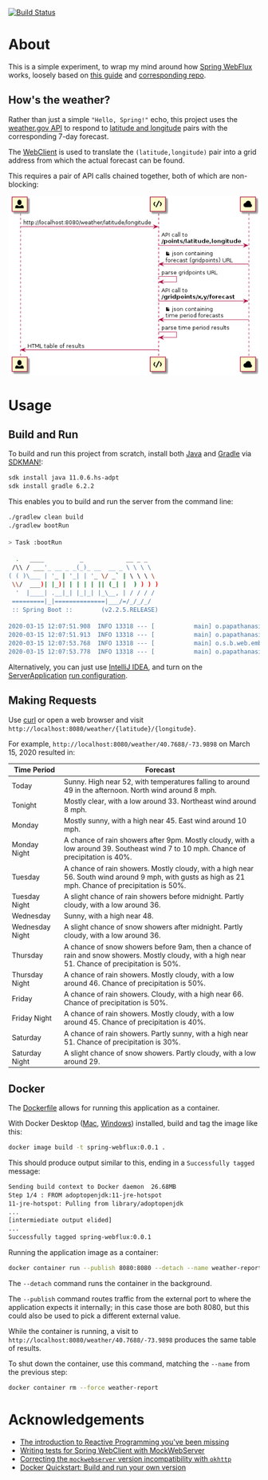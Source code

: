 [![Build Status](https://travis-ci.com/dpapathanasiou/spring-webflux.svg?branch=master)](https://travis-ci.com/dpapathanasiou/spring-webflux)

# About

This is a simple experiment, to wrap my mind around how [Spring WebFlux](https://docs.spring.io/spring-framework/docs/current/spring-framework-reference/web-reactive.html#spring-webflux) works, loosely based on [this guide](https://spring.io/guides/gs/reactive-rest-service/) and [corresponding repo](https://github.com/spring-guides/gs-reactive-rest-service).

## How's the weather?

Rather than just a simple `"Hello, Spring!"` echo, this project uses the [weather.gov API](https://www.weather.gov/documentation/services-web-api) to respond to [latitude and longitude](https://en.wikipedia.org/wiki/Geographic_coordinate_system#Latitude_and_longitude) pairs with the corresponding 7-day forecast.

The [WebClient](https://docs.spring.io/spring-framework/docs/current/javadoc-api/org/springframework/web/reactive/function/client/WebClient.html) is used to translate the `(latitude,longitude)` pair into a grid address from which the actual forecast can be found.

This requires a pair of API calls chained together, both of which are non-blocking:

![](.diagram.png)

# Usage

## Build and Run

To build and run this project from scratch, install both [Java](https://www.java.com/) and [Gradle](https://gradle.org/) via [SDKMAN!](https://sdkman.io):

```sh
sdk install java 11.0.6.hs-adpt
sdk install gradle 6.2.2
```

This enables you to build and run the server from the command line:

```sh
./gradlew clean build
./gradlew bootRun

> Task :bootRun

  .   ____          _            __ _ _
 /\\ / ___'_ __ _ _(_)_ __  __ _ \ \ \ \
( ( )\___ | '_ | '_| | '_ \/ _` | \ \ \ \
 \\/  ___)| |_)| | | | | || (_| |  ) ) ) )
  '  |____| .__|_| |_|_| |_\__, | / / / /
 =========|_|==============|___/=/_/_/_/
 :: Spring Boot ::        (v2.2.5.RELEASE)

2020-03-15 12:07:51.908  INFO 13318 --- [           main] o.papathanasiou.denis.ServerApplication  : Starting ServerApplication on localhost with PID 13318 (/.../spring-webflux/build/classes/java/main started by denis in /.../spring-webflux)
2020-03-15 12:07:51.913  INFO 13318 --- [           main] o.papathanasiou.denis.ServerApplication  : No active profile set, falling back to default profiles: default
2020-03-15 12:07:53.768  INFO 13318 --- [           main] o.s.b.web.embedded.netty.NettyWebServer  : Netty started on port(s): 8080
2020-03-15 12:07:53.778  INFO 13318 --- [           main] o.papathanasiou.denis.ServerApplication  : Started ServerApplication in 2.439 seconds (JVM running for 2.922)
```

Alternatively, you can just use [IntelliJ IDEA](https://www.jetbrains.com/idea/), and turn on the [ServerApplication](.idea/runConfigurations/ServerApplication.xml) [run configuration](https://www.jetbrains.com/help/idea/run-debug-configurations-dialog.html).

## Making Requests

Use [curl](https://curl.haxx.se/) or open a web browser and visit `http://localhost:8080/weather/{latitude}/{longitude}`.

For example, `http://localhost:8080/weather/40.7688/-73.9898` on March 15, 2020 resulted in:

|Time Period|Forecast|
|-----------|--------|
|Today|Sunny. High near 52, with temperatures falling to around 49 in the afternoon. North wind around 8 mph.|
|Tonight|Mostly clear, with a low around 33. Northeast wind around 8 mph.|
|Monday|Mostly sunny, with a high near 45. East wind around 10 mph.|
|Monday Night|A chance of rain showers after 9pm. Mostly cloudy, with a low around 39. Southeast wind 7 to 10 mph. Chance of precipitation is 40%.|
|Tuesday|A chance of rain showers. Mostly cloudy, with a high near 56. South wind around 9 mph, with gusts as high as 21 mph. Chance of precipitation is 50%.|
|Tuesday Night|A slight chance of rain showers before midnight. Partly cloudy, with a low around 36.|
|Wednesday|Sunny, with a high near 48.|
|Wednesday Night|A slight chance of snow showers after midnight. Partly cloudy, with a low around 36.|
|Thursday|A chance of snow showers before 9am, then a chance of rain and snow showers. Mostly cloudy, with a high near 51. Chance of precipitation is 50%.|
|Thursday Night|A chance of rain showers. Mostly cloudy, with a low around 46. Chance of precipitation is 50%.|
|Friday|A chance of rain showers. Cloudy, with a high near 66. Chance of precipitation is 50%.|
|Friday Night|A chance of rain showers. Mostly cloudy, with a low around 45. Chance of precipitation is 40%.|
|Saturday|A chance of rain showers. Partly sunny, with a high near 51. Chance of precipitation is 30%.|
|Saturday Night|A slight chance of snow showers. Partly cloudy, with a low around 29.|

## Docker

The [Dockerfile](Dockerfile) allows for running this application as a container.

With Docker Desktop ([Mac](https://docs.docker.com/docker-for-mac/install/), [Windows](https://docs.docker.com/docker-for-windows/install/)) installed, build and tag the image like this:

```sh
docker image build -t spring-webflux:0.0.1 .
```

This should produce output similar to this, ending in a `Successfully tagged` message:

```sh
Sending build context to Docker daemon  26.68MB
Step 1/4 : FROM adoptopenjdk:11-jre-hotspot
11-jre-hotspot: Pulling from library/adoptopenjdk
...
[intermiediate output elided]
...
Successfully tagged spring-webflux:0.0.1
```

Running the application image as a container:

```sh
docker container run --publish 8080:8080 --detach --name weather-report spring-webflux:0.0.1
```

The `--detach` command runs the container in the background.

The `--publish` command routes traffic from the external port to where the application expects it internally; in this case those are both 8080, but this could also be used to pick a different external value.

While the container is running, a visit to `http://localhost:8080/weather/40.7688/-73.9898` produces the same table of results.

To shut down the container, use this command, matching the `--name` from the previous step:

```sh
docker container rm --force weather-report
```

# Acknowledgements

* [The introduction to Reactive Programming you've been missing](https://gist.github.com/staltz/868e7e9bc2a7b8c1f754)
* [Writing tests for Spring WebClient with MockWebServer](https://codingtim.github.io/webclient-testing/)
* [Correcting the `mockwebserver` version incompatibility with `okhttp`](https://github.com/square/okhttp/issues/5379#issuecomment-577573283)
* [Docker Quickstart: Build and run your own version](https://docs.docker.com/get-started/part2/)
